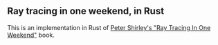 ## Ray tracing in one weekend, in Rust

This is an implementation in Rust of [Peter Shirley's "Ray Tracing In One Weekend"](https://raytracing.github.io/books/RayTracingInOneWeekend.html) book.
